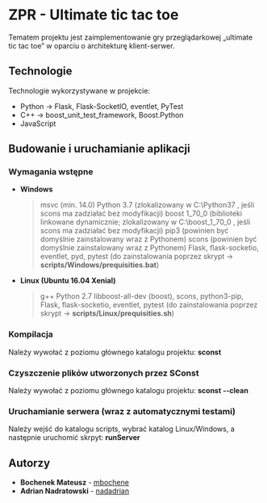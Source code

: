 # ZPR - Ultimate tic tac toe
Tematem projektu jest zaimplementowanie gry przeglądarkowej „ultimate tic tac toe” w oparciu o architekturę klient-serwer.

## Technologie
Technologie wykorzystywane w projekcie:
- Python -> Flask, Flask-SocketIO, eventlet, PyTest
- C++ -> boost_unit_test_framework, Boost.Python
- JavaScript

## Budowanie i uruchamianie aplikacji

### Wymagania wstępne
- **Windows**
  > msvc (min. 14.0)
  > Python 3.7 (zlokalizowany w C:\Python37 , jeśli scons ma zadziałać bez modyfikacji)
  > boost 1_70_0 (biblioteki linkowane dynamicznie; zlokalizowany w C:\boost_1_70_0 , jeśli scons ma zadziałać bez modyfikacji)
  > pip3 (powinien być domyślnie zainstalowany wraz z Pythonem)
  > scons (powinien być domyślnie zainstalowany wraz z Pythonem)
  > Flask, flask-socketio, eventlet, pyd, pytest (do zainstalowania poprzez skrypt -> **scripts/Windows/prequisities.bat**)
- **Linux (Ubuntu 16.04 Xenial)**
  > g++
  > Python 2.7 
  > libboost-all-dev (boost), scons, python3-pip, Flask, flask-socketio, eventlet, pytest (do zainstalowania poprzez skrypt -> **scripts/Linux/prequisities.sh**)

### Kompilacja
Należy wywołać z poziomu głównego katalogu projektu:
**sconst**

### Czyszczenie plików utworzonych przez SConst
Należy wywołać z poziomu głównego katalogu projektu:
**sconst --clean**

### Uruchamianie serwera (wraz z automatycznymi testami)
Należy wejść do katalogu scripts, wybrać katalog Linux/Windows, a następnie uruchomić skrpyt: 
**runServer**

## Autorzy
- **Bochenek Mateusz** - [mbochene](https://github.com/mbochene)
- **Adrian Nadratowski** - [nadadrian](https://github.com/nadadrian)

